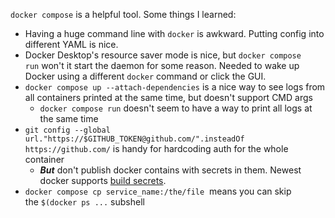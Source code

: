 `docker compose` is a helpful tool. Some things I learned:

- Having a huge command line with `docker` is awkward. Putting config into different YAML is nice.
- Docker Desktop's resource saver mode is nice, but `docker compose run` won't it start the daemon for some reason. Needed to wake up Docker using a different `docker` command or click the GUI.
- `docker compose up --attach-dependencies` is a nice way to see logs from all containers printed at the same time, but doesn't support CMD args
    - `docker compose run` doesn't seem to have a way to print all logs at the same time
- `git config --global url."https://$GITHUB_TOKEN@github.com/".insteadOf https://github.com/` is handy for hardcoding auth for the whole container
	- ***But*** don't publish docker contains with secrets in them. Newest docker supports [build secrets](https://docs.docker.com/build/building/secrets/#using-build-secrets).
- `docker compose cp service_name:/the/file`  means you can skip the `$(docker ps ...` subshell

